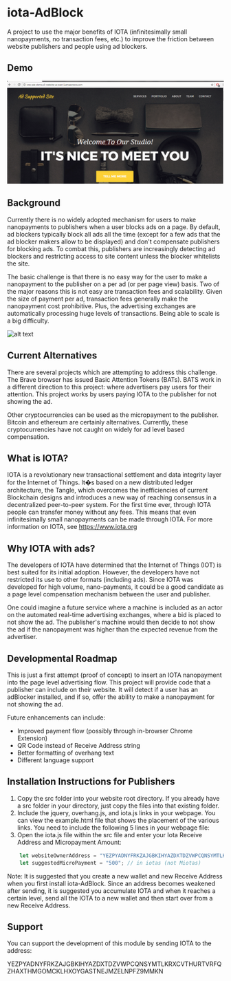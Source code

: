# iota-AdBlock
A project to use the major benefits of IOTA (infinitesimally small nanopayments, no transaction fees, etc.) to improve the friction between website publishers and people using ad blockers.

## Demo
![Alt text](/demo.gif?raw=true "Website Demo")

## Background
Currently there is no widely adopted mechanism for users to make nanopayments to publishers when a user blocks ads on a page. By default, ad blockers typically block all ads all the time (except for a few ads that the ad blocker makers allow to be displayed) and don't compensate publishers for blocking ads. To combat this, publishers are increasingly detecting ad blockers and restricting access to site content unless the blocker whitelists the site.

The basic challenge is that there is no easy way for the user to make a nanopayment to the publisher on a per ad (or per page view) basis. Two of the major reasons this is not easy are transaction fees and scalability. Given the size of payment per ad, transaction fees generally make the nanopayment cost prohibitive. Plus, the advertising exchanges are automatically processing huge levels of transactions. Being able to scale is a big difficulty.

![alt text](https://www.centro.net/blogdev/wp-content/uploads/2017/02/1_RTB_Ecosystem_with_border.jpg "Ad Exchange")

## Current Alternatives
There are several projects which are attempting to address this challenge. The Brave browser has issued Basic Attention Tokens (BATs). BATS work in a different direction to this project: where advertisers pay users for their attention. This project works by users paying IOTA to the publisher for not showing the ad.

Other cryptocurrencies can be used as the micropayment to the publisher. Bitcoin and ethereum are certainly alternatives. Currently, these cryptocurrencies have not caught on widely for ad level based compensation.

## What is IOTA?
IOTA is a revolutionary new transactional settlement and data integrity layer for the Internet of Things. It�s based on a new distributed ledger architecture, the Tangle, which overcomes the inefficiencies of current Blockchain designs and introduces a new way of reaching consensus in a decentralized peer-to-peer system. For the first time ever, through IOTA people can transfer money without any fees. This means that even infinitesimally small nanopayments can be made through IOTA. For more information on IOTA, see <https://www.iota.org>

## Why IOTA with ads?
The developers of IOTA have determined that the Internet of Things (IOT) is best suited for its initial adoption. However, the developers have not restricted its use to other formats (including ads). Since IOTA was developed for high volume, nano-payments, it could be a good candidate as a page level compensation mechanism between the user and publisher.

One could imagine a future service where a machine is included as an actor on the automated real-time advertising exchanges, where a bid is placed to not show the ad. The publisher's machine would then decide to not show the ad if the nanopayment was higher than the expected revenue from the advertiser.

## Developmental Roadmap
This is just a first attempt (proof of concept) to insert an IOTA nanopayment into the page level advertising flow. This project will provide code that a publisher can include on their website. It will detect if a user has an adBlocker installed, and if so, offer the ability to make a nanopayment for not showing the ad.

Future enhancements can include:
- Improved payment flow (possibly through in-browser Chrome Extension)
- QR Code instead of Receive Address string
- Better formatting of overhang text
- Different language support

## Installation Instructions for Publishers
1) Copy the src folder into your website root directory. If you already have a src folder in your directory, just copy the files into that existing folder.
2) Include the jquery, overhang.js, and iota.js links in your webpage. You can view the example.html file that shows the placement of the various links. You need to include the following 5 lines in your webpage file:
    <script type="text/javascript" src="https://ajax.googleapis.com/ajax/libs/jquery/2.1.4/jquery.min.js"></script>
    <script type="text/javascript" src="https://ajax.googleapis.com/ajax/libs/jqueryui/1.10.4/jquery-ui.min.js"></script>
    <link rel="stylesheet" type="text/css" href="./src/overhang.min.css" />
    <script type="text/javascript" src="./src/overhang.min.js"></script>
    <script src="./src/iota.js"></script>
3) Open the iota.js file within the src file and enter your Iota Receive Address and Micropayment Amount:
```javascript
    let websiteOwnerAddress = "YEZPYADNYFRKZAJGBKIHYAZDXTDZVWPCQNSYMTLKRXCVTHURTVRFQZHAXTHMGOMCKLHXOYGASTNEJMZELNPFZ9MMKN"; // receive address (not wallet seed!)
    let suggestedMicroPayment = "500"; // in iotas (not Miotas)
 ```   

Note: It is suggested that you create a new wallet and new Receive Address when you first install iota-AdBlock. Since an address becomes weakened after sending, it is suggested you accumulate IOTA and when it reaches a certain level, send all the IOTA to a new wallet and then start over from a new Receive Address.

## Support
You can support the development of this module by sending IOTA to the address:

YEZPYADNYFRKZAJGBKIHYAZDXTDZVWPCQNSYMTLKRXCVTHURTVRFQZHAXTHMGOMCKLHXOYGASTNEJMZELNPFZ9MMKN
